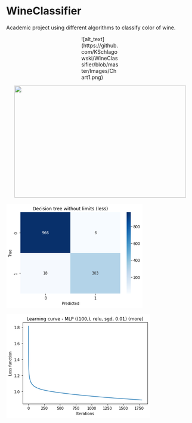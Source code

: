 # WineClassifier
Academic project using different algorithms to classify color of wine.


<div style="width:20%; margin: auto;">
  ![alt_text](https://github.com/KSchlagowski/WineClassifier/blob/master/Images/Chart1.png)
</div>

<p align="center">
  <img width="460" height="300" src=![](https://github.com/KSchlagowski/WineClassifier/blob/master/Images/Chart1.png)>
</p>

![](https://github.com/KSchlagowski/WineClassifier/blob/master/Images/Chart2.png)

![alt_text](https://github.com/KSchlagowski/WineClassifier/blob/master/Images/Chart3.png)
